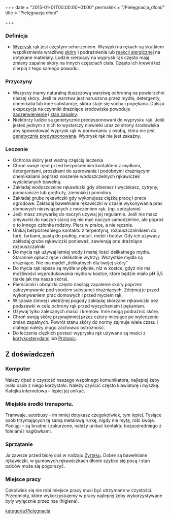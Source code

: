 +++
date = "2015-01-01T00:00:00+01:00"
permalink = "/Pielęgnacja_dłoni/"
title = "Pielęgnacja dłoni"

+++

### Definicja

-   [Wyprysk](/atopedia/Wyprysk "wikilink") rąk jest częstym schorzeniem. Wysypki na rękach są skutkiem współistnienia wrażliwej [skóry](/atopedia/Skóra "wikilink") i podrażnienia lub [reakcji alergicznej](/atopedia/Reakcja_alergiczna "wikilink") na dotykane materiały. Ludzie cierpiący na wyprysk rąk często mają zmiany zapalne skóry na innych częściach ciała. Często ich krewni też cierpią z tego samego powodu.

### Przyczyny

-   Wszyscy mamy naturalną tłuszczową warstwę ochronną na powierzchni naszej skóry. Jeśli ta warstwa jest naruszona przez mydła, detergenty, chemikalia lub inne substancje, skóra staje się sucha i popękana. Dalsza ekspozycja na czynniki drażniące środowiska powoduje [zaczerwienienie](/atopedia/Zaczerwienienie_skóry "wikilink") i [stan zapalny](/atopedia/Stan_zapalny_skóry "wikilink").
-   Niektórzy ludzie są genetycznie predysponowani do wyprysku rąk. Jeśli jesteś jednym z nich to wystarczy niewielki uraz ze strony środowiska aby spowodować wyprysk rąk w porównaniu z osobą, która nie jest [genetycznie predysponowana](/atopedia/Obciążenie_genetyczne "wikilink"). Wyprysk rąk nie jest zakaźny.

### Leczenie

-   Ochrona skóry jest ważną częścią leczenia
-   Chroń swoje ręce przed bezpośrednim kontaktem z mydłami, detergentami, proszkami do szorowania i podobnymi drażniącymi chemikaliami poprzez noszenie wodoszczelnych rękawiczek wyścielanych bawełną.
-   Zakładaj wodoszczelne rękawiczki gdy obierasz i wyciskasz, cytryny, pomarańcze lub grejfruty, ziemniaki i pomidory.
-   Zakładaj grube rękawiczki gdy wykonujesz ciężką pracę i prace ogrodowe. Zakładaj bawełniane rękawiczki w czasie wykonywania prac domowych niezwiązanych z moczeniem rąk. (np. sprzątanie)
-   Jeśli masz zmywarkę do naczyń używaj jej regularnie. Jeśli nie masz zmywarki do naczyń staraj się nie myć naczyń samodzielnie, ale poproś o to innego członka rodziny. Pierz w pralce, a nie ręcznie.
-   Unikaj bezpośredniego kontaktu z terpentyną, rozpuszczalnikiem do farb, farbami, pastą do podłóg, metali, mebli i butów. Gdy ich używasz zakładaj grube rękawiczki ponieważ, zawierają one drażniące rozpuszczalniki.
-   Do mycia rąk używaj letniej wody i małej ilości delikatnego mydła. Starannie opłucz ręce i delikatnie wytrzyj. Wszystkie mydła są drażniące. Nie ma mydeł „delikatnych dla twojej skóry"
-   Do mycia rąk lepsze są mydła w płynie, niż w kostce, gdyż nie ma możliwości wyprodukowania mydła w kostce, które będzie miało pH 5,5 (takie jak ma nasza skóra).
-   Pierścionki i obrączki często nasilają zapalenie skóry poprzez zatrzymywanie pod spodem substancji drażniących. Zdejmuj je przed wykonywaniem prac domowych i przed myciem rąk.
-   W czasie zimnej i wietrznej pogody zakładaj skórzane rękawiczki bez podszewki w celu ochrony rąk przed wysychaniem i pękaniem.
-   Używaj tylko zalecanych maści i kremów. Inne mogą podrażnić skórę.
-   Chroń swoją skórę przynajmniej przez cztery miesiące po wyleczeniu zmian zapalnych. Powrót stanu skóry do normy zajmuje wiele czasu i dlatego należy długo zachować ostrożność.
-   Do leczenia ciężkich postaci wyprysku rąk używane są maści z [kortykosterydami](/atopedia/Kortykosterydy "wikilink") lub [Protopic](/atopedia/Protopic "wikilink").

Z doświadczeń
-------------

### Komputer

Należy dbać o czystość naszego wspólnego komunikatora, najlepiej żeby mało osób z niego korzystało. Należy czyścić często klawiaturę i myszkę. Kafejka internetowa – lepiej jej unikać.

### Miejskie środki transportu.

Tramwaje, autobusy - im mniej dotykasz czegokolwiek, tym lepiej. Tysiące osób trzymających tę samą metalową rurkę, nigdy nie mytą, robi swoje. Pociągi – są brudne i zakurzone, należy unikać kontaktu bezpośredniego z fotelami i nagłówkami.

### Sprzątanie

Ja zawsze przed biorę coś w rodzaju [Zyrteku](/atopedia/Zyrtec "wikilink"). Dobre są bawełniane rękawiczki, w gumowych rękawiczkach dłonie szybko się pocą i stan palców może się pogorszyć.

### Miejsce pracy

Cokolwiek się nie robi miejsce pracy musi być utrzymane w czystości. Przedmioty, które wykorzystujemy w pracy najlepiej żeby wykorzystywane były wyłącznie przez nas (higiena).

[kategoria:Pielęgnacja](/atopedia/kategoria:Pielęgnacja "wikilink")